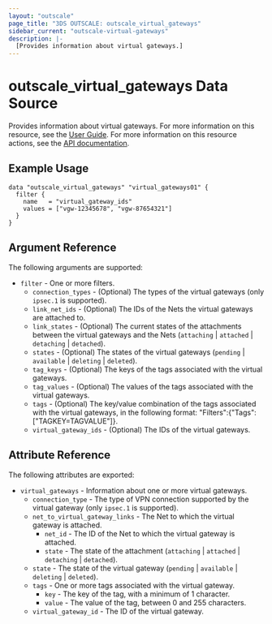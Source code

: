 ```yaml
---
layout: "outscale"
page_title: "3DS OUTSCALE: outscale_virtual_gateways"
sidebar_current: "outscale-virtual-gateways"
description: |-
  [Provides information about virtual gateways.]
---
```


# outscale_virtual_gateways Data Source

Provides information about virtual gateways.
For more information on this resource, see the [User Guide](https://wiki.outscale.net/display/EN/About+Virtual+Private+Gateways).
For more information on this resource actions, see the [API documentation](https://docs.outscale.com/api#3ds-outscale-api-virtualgateway).

## Example Usage

```hcl
data "outscale_virtual_gateways" "virtual_gateways01" {
  filter {
    name   = "virtual_gateway_ids"
    values = ["vgw-12345678", "vgw-87654321"]
  }
}
```

## Argument Reference

The following arguments are supported:

* `filter` - One or more filters.
  * `connection_types` - (Optional) The types of the virtual gateways (only `ipsec.1` is supported).
  * `link_net_ids` - (Optional) The IDs of the Nets the virtual gateways are attached to.
  * `link_states` - (Optional) The current states of the attachments between the virtual gateways and the Nets (`attaching` \| `attached` \| `detaching` \| `detached`).
  * `states` - (Optional) The states of the virtual gateways (`pending` \| `available` \| `deleting` \| `deleted`).
  * `tag_keys` - (Optional) The keys of the tags associated with the virtual gateways.
  * `tag_values` - (Optional) The values of the tags associated with the virtual gateways.
  * `tags` - (Optional) The key/value combination of the tags associated with the virtual gateways, in the following format: &quot;Filters&quot;:{&quot;Tags&quot;:[&quot;TAGKEY=TAGVALUE&quot;]}.
  * `virtual_gateway_ids` - (Optional) The IDs of the virtual gateways.

## Attribute Reference

The following attributes are exported:

* `virtual_gateways` - Information about one or more virtual gateways.
  * `connection_type` - The type of VPN connection supported by the virtual gateway (only `ipsec.1` is supported).
  * `net_to_virtual_gateway_links` - The Net to which the virtual gateway is attached.
      * `net_id` - The ID of the Net to which the virtual gateway is attached.
      * `state` - The state of the attachment (`attaching` \| `attached` \| `detaching` \| `detached`).
  * `state` - The state of the virtual gateway (`pending` \| `available` \| `deleting` \| `deleted`).
  * `tags` - One or more tags associated with the virtual gateway.
      * `key` - The key of the tag, with a minimum of 1 character.
      * `value` - The value of the tag, between 0 and 255 characters.
  * `virtual_gateway_id` - The ID of the virtual gateway.

